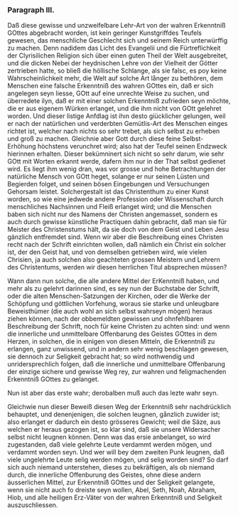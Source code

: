 <!-- Seite 53 -->


### Paragraph III. ###

Daß diese gewisse und unzweifelbare Lehr-Art
von der wahren Erkenntniß GOttes abgebracht
worden, ist kein geringer Kunstgriffdes Teufels gewesen,
das menschliche Geschlecht sich und seinem Reich
unterwürffig zu machen. Denn nadidem das Licht des
Evangelii und die Fürtreflichkeit der Clyrisilichen Religion
sich über einen guten Theil der Welt ausgebreitet,
und die dicken Nebei der heydnischen Lehre von der Vielheit
der Götter zertrieben hatte, so bließ die höllische
Schlange, als sie falsc, es poy keine Wahrscheinlichkeit
mehr, die Welt auf solche Art långer zu bethören, dem
Menschen eine falsche Erkenntniß des wahren GOttes
ein, daß er sich angelegen seyn liesse, GOtt auf eine unrechte<!-- Seite 54 -->
Weise zu suchen, und überredete ilyn, daß er mit
einer solchen Erkenntniß zufrieden seyn möchte, die er
aus eigenem Würken erlanget, und die ihm nicht von
GOtt gelehret worden. Und dieser listige Anfdlag ist
ihın desto giücklicher gelungen, weil er nach der natürlichen
und verderbten Gemütlis-Art des Menschen einges
richtet ist, welcher nach nichts so sehr trebet, als sich
selbst zu erheben und groß zu machen. Gleichnie aber
Gott durch diese feine Selbst-Erhöhung hòchstens verunchret
wird; also hat der Teufel seinen Endzweck hierinnen
erhalten. Dieser bekümninert sich nicht so sehr darum,
wie sehr GOtt mit Worten erkannt werde, dafern
ihm nur in der That selbst gedienet wird. Es
liegt ihm wenig dran, was vor grosse und hohe Betrachtungen
der natürliche Mensch von GOtt heget, solange
er nur seinen Lüsten und Begierden folget, und
seinen bösen Eingebungen und Versuchungen Gehorsam
leistet. Solchergestalt ist das Christenthum zu
einer Kunst worden, so wie eine jedwede andere Profession
oder Wissenschaft durch menschliches Nachsinnen
und Fleiß erlanget wird; und die Menschen baben
sich nicht nur des Namens der Christen angemasset,
sondern es auch durch gewisse künstliche Practiquen dahin
gebracht, daß man sie für Meister des Christenstums
hält, da sie doch von dem Geist und Leben
Jesu gänzlich entfremdet sind. Wenn wir aber die
Beschreibung eines Christen recht nach der Schrift
einrichten wollen, daß nämlich ein Christ ein solcher ist,
der den Geist hat, und von demselben getrieben
wird, wie vielen Chrisien, ja auch solchen also geachteten
grossen Meistern und Lehrern des Christentums,
werden wir diesen herrlichen Titul absprechen
müssen?


Wann dann nun solche, die alle andere Mittel der ErKenntniß
haben, und mehr als zu gelehrt darinnen sind, es
sey nun der Buchstabe der Schrift, oder die alten Menschen-Satzungen<!-- Seite 55 -->
der Kirchen, oder die Werke der
Schöpfung und göttlichen Vorfehung, woraus sie starke
und unleugbare Beweisthümer (die auch wohl an sich
selbst wahrseyn mögen) heraus ziehen können, nach der
obbemeldten gewissen und ohnfehlbaren Beschreibung
der Schrift, noch für keine Christen zu achten sind: und
wenn die innerliche und unmittelbare Offenbarung des
Geistes GOttes in dem Herzen, in solchen, die in einigen
von diesen Mitteln, die Erkenntniß zu erlangen,
ganz unwissend, und in andern sehr wenig beschlagen
gewesen, sie dennoch zur Seligkeit gebracht hat; so
wird nothwendig und unridersprechlich folgen, daß die
innerliche und unmittelbare Offenbarung der
einzige sichere und gewisse Weg rey, zur wahren
und feligmachenden Erkenntniß GOttes zu gelanget.

Nun ist aber das erste wahr; derobalben muß auch
das lezte wahr seyn.

Gleichwie nun dieser Beweiß diesen Weg der Erkenntniß
sehr nachdrücklich behauptet, und denenjenigen,
die solchen leugnen, gånzlich zuwider ist; also erlanget
er dadurch ein desto grösseres Gewicht; weil die Säze,
aus welchen er heraus gezogen ist, so klar sind, daß sie
unsere Widersacher selbst nicht leugnen können. Denn
was das ersie anbelanget, so wird zugestanden, daß
viele gelehrte Leute verdammt werden mögen, und verdammt
worden seyn. Und wer will bey dem zweiten
Punk leugnen, daß viele ungelehrte Leute selig werden
mögen, und selig worden sind? So darf sich auch niemand
unterstehen, dieses zu bekräftigen, als ob niemand
durch, die innerliche Offenburung des Geistes, ohne
diese andern äusserlichen Mittel, zur Erkenntniß GOttes
und der Seligkeit gelangete, wenn sie nicht auch fo
dreiste seyn wollen, Abel, Seth, Noah, Abraham,
Hiob, und alle heiligen Erz-Väter von der wahren
Erkenntniß und Seligkeit auszuschliessen.
<!-- Seite 56 -->
